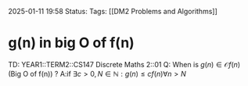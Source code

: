 2025-01-11 19:58
Status: 
Tags: [[DM2 Problems and Algorithms]] 
# g(n) in big O of f(n)

TD: YEAR1::TERM2::CS147 Discrete Maths 2::01 
Q: When is $g(n) ∈ \mathcal Of(n)$ (Big O of f(n))
?
A:if $\exists c>0,N \in \mathbb{N}:g(n) \leq cf(n)\forall n>N$  
<!--ID: 1736625901010-->
